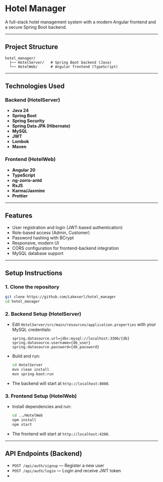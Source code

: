 # Hotel Manager

A full-stack hotel management system with a modern Angular frontend and a secure Spring Boot backend.

---

## Project Structure

```
hotel_manager/
  ├── HotelServer/   # Spring Boot backend (Java)
  └── HotelWeb/      # Angular frontend (TypeScript)
```

---

## Technologies Used

### Backend (HotelServer)
- **Java 24** 
- **Spring Boot**
- **Spring Security**
- **Spring Data JPA (Hibernate)**
- **MySQL**
- **JWT**
- **Lombok**
- **Maven**

### Frontend (HotelWeb)
- **Angular 20**
- **TypeScript**
- **ng-zorro-antd** 
- **RxJS**
- **Karma/Jasmine**
- **Prettier** 

---

## Features
- User registration and login (JWT-based authentication)
- Role-based access (Admin, Customer)
- Password hashing with BCrypt
- Responsive, modern UI
- CORS configuration for frontend-backend integration
- MySQL database support

---

## Setup Instructions

### 1. Clone the repository
```bash
git clone https://github.com/Lakeserl/hotel_manager
cd hotel_manager
```

### 2. Backend Setup (HotelServer)
- Edit `HotelServer/src/main/resources/application.properties` with your MySQL credentials:
  ```
  spring.datasource.url=jdbc:mysql://localhost:3306/{db}
  spring.datasource.username={db_user}
  spring.datasource.password={db_password}
  ```
- Build and run:
  ```bash
  cd HotelServer
  mvn clean install
  mvn spring-boot:run
  ```
- The backend will start at `http://localhost:8080`.

### 3. Frontend Setup (HotelWeb)
- Install dependencies and run:
  ```bash
  cd ../HotelWeb
  npm install
  npm start
  ```
- The frontend will start at `http://localhost:4200`.

---

## API Endpoints (Backend)
- `POST /api/auth/signup` — Register a new user
- `POST /api/auth/login` — Login and receive JWT token
- 

